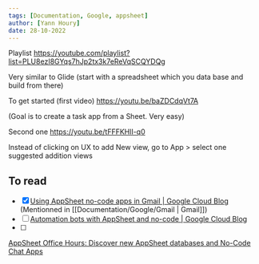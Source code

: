 ```yaml
---
tags: [Documentation, Google, appsheet]
author: [Yann Houry]
date: 28-10-2022
---
```


Playlist
https://youtube.com/playlist?list=PLU8ezI8GYqs7hJp2tx3k7eReVqSCQYDQg

Very similar to Glide (start with a spreadsheet which you data base and build from there)

To get started (first video)
https://youtu.be/baZDCdqVt7A

(Goal is to create a task app from a Sheet. Very easy)

Second one
https://youtu.be/tFFFKHlI-q0

Instead of clicking on UX to add New view, go to App > select one suggested addition views

## To read
- [x] [Using AppSheet no-code apps in Gmail | Google Cloud Blog](https://cloud.google.com/blog/products/no-code-development/using-appsheet-no-code-apps-in-gmail?hl=en) (Mentionned in [[Documentation/Google/Gmail | Gmail]])
- [ ] [Automation bots with AppSheet and no-code | Google Cloud Blog](https://cloud.google.com/blog/products/no-code-development/automation-bots-with-appsheet-and-no-code)
- [ ] 


[AppSheet Office Hours: Discover new AppSheet databases and No-Code Chat Apps](https://www.googlecloudcommunity.com/gc/Events/AppSheet-Office-Hours-Discover-new-AppSheet-databases-and-No/ec-p/478318?utm_source=twitter&utm_medium=unpaidsoc&utm_campaign=FY22-Q4-AppSheet&utm_content=-&utm_term=-)


